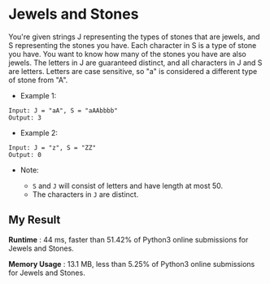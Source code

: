 # Jewels and Stones

You're given strings J representing the types of stones that are jewels, and S representing the stones you have.  Each character in S is a type of stone you have.  You want to know how many of the stones you have are also jewels.
The letters in J are guaranteed distinct, and all characters in J and S are letters. Letters are case sensitive, so "a" is considered a different type of stone from "A".

- Example 1:

```
Input: J = "aA", S = "aAAbbbb"
Output: 3
```

- Example 2:

```
Input: J = "z", S = "ZZ"
Output: 0
```

- Note:

  - `S` and `J` will consist of letters and have length at most 50.
  - The characters in `J` are distinct.
  
  
## My Result

**Runtime** : 44 ms, faster than 51.42% of Python3 online submissions for Jewels and Stones.

**Memory Usage** : 13.1 MB, less than 5.25% of Python3 online submissions for Jewels and Stones.
